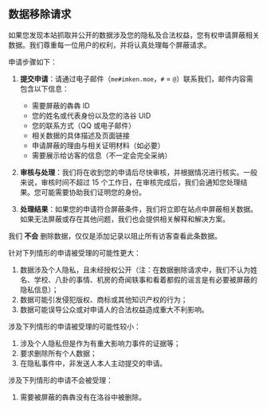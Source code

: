 ## 数据移除请求

如果您发现本站抓取并公开的数据涉及您的隐私及合法权益，您有权申请屏蔽相关数据。我们尊重每一位用户的权利，并将认真处理每个屏蔽请求。

申请步骤如下：

1. **提交申请**：请通过电子邮件（`me#imken.moe`，`#` = `@`）联系我们，邮件内容需包含以下信息：
   - 需要屏蔽的犇犇 ID
   - 您的姓名或代表身份以及您的洛谷 UID
   - 您的联系方式（QQ 或电子邮件）
   - 相关数据的具体描述及页面链接
   - 申请屏蔽的理由与相关证明材料（如必要）
   - 需要展示给访客的信息（不一定会完全采纳）

2. **审核与处理**：我们将在收到您的申请后尽快审核，并根据情况进行核实。一般来说，审核时间不超过 15 个工作日，在审核完成后，我们会通知您处理结果。您可能需要协助我们证明您的身份。

3. **处理结果**：如果您的申请符合屏蔽条件，我们将立即在站点中屏蔽相关数据。如果无法屏蔽或存在其他问题，我们也会提供相关解释和解决方案。

我们 **不会** 删除数据，仅仅是添加记录以阻止所有访客查看此条数据。

针对下列情形的申请被受理的可能性更大：

1. 数据涉及个人隐私，且未经授权公开（注：在数据删除请求中，我们不认为姓名、学校、八卦的事情、机房的奇闻轶事和看着都假的谣言是有必要被屏蔽的隐私信息）；
2. 数据可能引发侵犯版权、商标或其他知识产权的行为；
3. 数据可能误导公众或对申请人的合法权益造成重大不利影响。

涉及下列情形的申请被受理的可能性较小：

1. 涉及个人隐私但是作为有重大影响力事件的证据等；
2. 要求删除所有个人数据；
3. 在隐私事件中，非发送人本人主动提交的申请。

涉及下列情形的申请不会被受理：

1. 需要被屏蔽的犇犇没有在洛谷中被删除。
